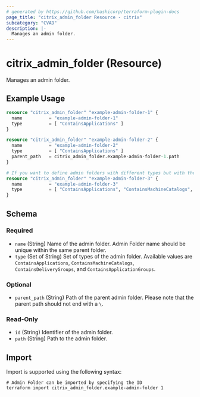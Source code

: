 ```yaml
---
# generated by https://github.com/hashicorp/terraform-plugin-docs
page_title: "citrix_admin_folder Resource - citrix"
subcategory: "CVAD"
description: |-
  Manages an admin folder.
---
```


# citrix_admin_folder (Resource)

Manages an admin folder.

## Example Usage

```terraform
resource "citrix_admin_folder" "example-admin-folder-1" {
  name          = "example-admin-folder-1"
  type          = [ "ContainsApplications" ]
}

resource "citrix_admin_folder" "example-admin-folder-2" {
  name          = "example-admin-folder-2"
  type          = [ "ContainsApplications" ]
  parent_path   = citrix_admin_folder.example-admin-folder-1.path
}

# If you want to define admin folders with different types but with the same name, please use a single resource block with a set of types for the admin folder
resource "citrix_admin_folder" "example-admin-folder-3" {
  name          = "example-admin-folder-3"
  type          = [ "ContainsApplications", "ContainsMachineCatalogs", "ContainsDeliveryGroups", "ContainsApplicationGroups" ]
}
```

<!-- schema generated by tfplugindocs -->
## Schema

### Required

- `name` (String) Name of the admin folder. Admin Folder name should be unique within the same parent folder.
- `type` (Set of String) Set of types of the admin folder. Available values are `ContainsApplications`, `ContainsMachineCatalogs`, `ContainsDeliveryGroups`, and `ContainsApplicationGroups`.

### Optional

- `parent_path` (String) Path of the parent admin folder. Please note that the parent path should not end with a `\`.

### Read-Only

- `id` (String) Identifier of the admin folder.
- `path` (String) Path to the admin folder.

## Import

Import is supported using the following syntax:

```shell
# Admin Folder can be imported by specifying the ID
terraform import citrix_admin_folder.example-admin-folder 1
```